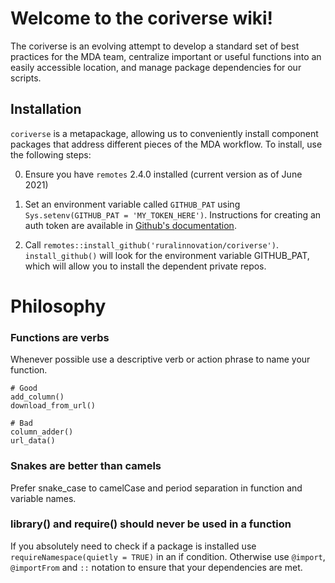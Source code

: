 # Welcome to the coriverse wiki!

The coriverse is an evolving attempt to develop a standard set of best practices for the MDA team, centralize important or useful functions into an easily accessible location, and manage package dependencies for our scripts.

## Installation

`coriverse` is a metapackage, allowing us to conveniently install component packages that address different pieces of the MDA workflow. To install, use the following steps:

0. Ensure you have `remotes` 2.4.0 installed (current version as of June 2021)
1. Set an environment variable called `GITHUB_PAT` using `Sys.setenv(GITHUB_PAT = 'MY_TOKEN_HERE')`. Instructions for creating an auth token are available in [Github's documentation](https://docs.github.com/en/github/authenticating-to-github/creating-a-personal-access-token). 

2. Call `remotes::install_github('ruralinnovation/coriverse')`. `install_github()` will look for the environment variable GITHUB_PAT, which will allow you to install the dependent private repos. 

# Philosophy

### Functions are verbs
Whenever possible use a descriptive verb or action phrase to name your function.

```
# Good
add_column()
download_from_url()

# Bad
column_adder()
url_data()
```

### Snakes are better than camels

Prefer snake_case to camelCase and period separation in function and variable names.

### library() and require() should never be used in a function

If you absolutely need to check if a package is installed use `requireNamespace(quietly = TRUE)` in an if condition. Otherwise use `@import`, `@importFrom` and `::` notation to ensure that your dependencies are met.